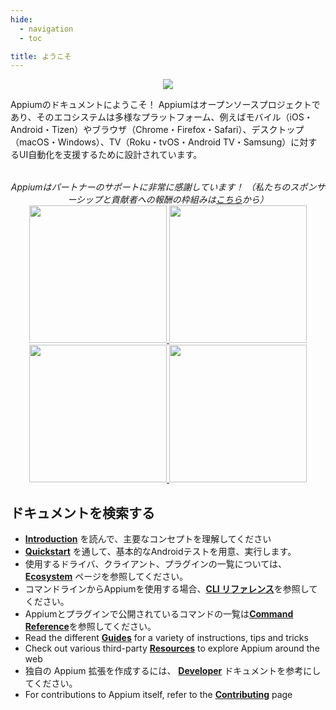 ```yaml
---
hide:
  - navigation
  - toc

title: ようこそ
---
```


<style>
  .md-typeset h1,
  .appium-sponsor-thanks {
    display: none;
  }
</style>

<div style="text-align: center">
  <img src="assets/images/appium-logo-horiz.png" style="max-width: 400px;" />
</div>

Appiumのドキュメントにようこそ！ Appiumはオープンソースプロジェクトであり、そのエコシステムは多様なプラットフォーム、例えばモバイル（iOS・Android・Tizen）やブラウザ（Chrome・Firefox・Safari）、デスクトップ（macOS・Windows）、TV（Roku・tvOS・Android TV・Samsung）に対するUI自動化を支援するために設計されています。

<div style="text-align: center; margin-top: 2rem; font-style: italic;">
  Appiumはパートナーのサポートに非常に感謝しています！ （私たちのスポンサーシップと貢献者への報酬の枠組みは<a
  href="https://github.com/appium/appium/blob/master/GOVERNANCE.md#sponsorship">こちら</a>から）  
<div class="homepageSponsors">
    <div class="homepageSponsor">
      <a href="https://www.browserstack.com/browserstack-appium?utm_campaigncode=701OW00000AoUTQYA3&utm_medium=partnered&utm_source=appium">
        <img src="assets/images/sponsor-logo-browserstack-dark.png#only-dark" style="width: 220px;" />
        <img src="assets/images/sponsor-logo-browserstack-light.png#only-light" style="width: 220px;" />
      </a>
    </div>
    <div class="homepageSponsor">
      <a href="https://lambdatest.com/?utm_source=appium.io&utm_medium=organic&utm_campaign=june_25&utm_term=sk&utm_content=webpage">
        <img src="assets/images/sponsor-logo-lambdatest-dark.png#only-dark" style="width: 220px;" />
        <img src="assets/images/sponsor-logo-lambdatest-light.png#only-light" style="width: 220px;" />
      </a>
    </div>
  </div>
</div>

## ドキュメントを検索する

<div class="grid cards" markdown>

- [**Introduction**](./intro/index.md) を読んで、主要なコンセプトを理解してください
- [**Quickstart**](./quickstart/index.md) を通して、基本的なAndroidテストを用意、実行します。
- 使用するドライバ、クライアント、プラグインの一覧については、 [**Ecosystem**](./ecosystem/index.md) ページを参照してください。
- コマンドラインからAppiumを使用する場合、[**CLI リファレンス**](./cli/index.md)を参照してください。
- Appiumとプラグインで公開されているコマンドの一覧は[**Command Reference**](./commands/index.md)を参照してください。
- Read the different [**Guides**](./guides/migrating-2-to-3.md) for a variety of instructions, tips and tricks
- Check out various third-party [**Resources**](./resources/index.md) to explore Appium around the web
- 独自の Appium 拡張を作成するには、 [**Developer**](./developing/index.md) ドキュメントを参考にしてください。
- For contributions to Appium itself, refer to the [**Contributing**](./contributing/index.md) page

</div>
